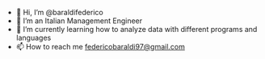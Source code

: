 - 👋 Hi, I’m @baraldifederico
- 👀 I’m an Italian Management Engineer
- 💞️ I’m currently learning how to analyze data with different programs and languages
- 📫 How to reach me federicobaraldi97@gmail.com

